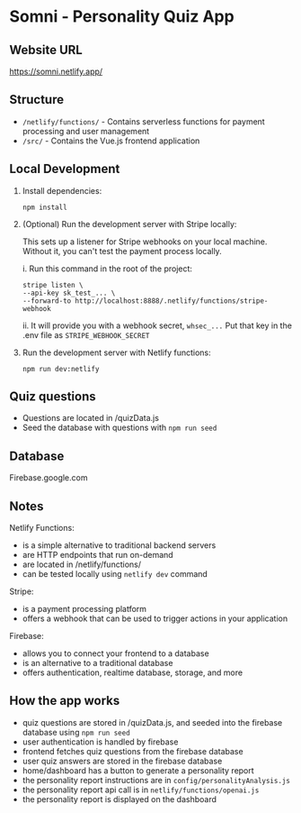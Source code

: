 # Somni - Personality Quiz App

## Website URL

https://somni.netlify.app/

## Structure

- `/netlify/functions/` - Contains serverless functions for payment processing and user management
- `/src/` - Contains the Vue.js frontend application

## Local Development

1. Install dependencies:

   ```
   npm install
   ```

2. (Optional) Run the development server with Stripe locally:

   This sets up a listener for Stripe webhooks on your local machine. 
   Without it, you can't test the payment process locally.


   i. Run this command in the root of the project:
   ```
   stripe listen \
   --api-key sk_test_... \
   --forward-to http://localhost:8888/.netlify/functions/stripe-webhook
   ```
   ii. It will provide you with a webhook secret, `whsec_...`
   Put that key in the .env file as `STRIPE_WEBHOOK_SECRET`
   

3. Run the development server with Netlify functions:

   ```
   npm run dev:netlify
   ```


## Quiz questions

- Questions are located in /quizData.js
- Seed the database with questions with `npm run seed`

## Database
Firebase.google.com

## Notes
Netlify Functions:
- is a simple alternative to traditional backend servers
- are HTTP endpoints that run on-demand
- are located in /netlify/functions/
- can be tested locally using `netlify dev` command

Stripe:
- is a payment processing platform
- offers a webhook that can be used to trigger actions in your application

Firebase:
- allows you to connect your frontend to a database
- is an alternative to a traditional database
- offers authentication, realtime database, storage, and more

## How the app works
- quiz questions are stored in /quizData.js, and seeded into the firebase database using `npm run seed`
- user authentication is handled by firebase
- frontend fetches quiz questions from the firebase database
- user quiz answers are stored in the firebase database
- home/dashboard has a button to generate a personality report
- the personality report instructions are in `config/personalityAnalysis.js`
- the personality report api call is in `netlify/functions/openai.js`
- the personality report is displayed on the dashboard